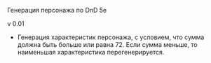 Генерация персонажа по DnD 5e

v 0.01
 - Генерация характеристик персонажа, с условием, что сумма должна быть больше или равна 72. Если сумма меньше, то наименьшая характеристика перегенерируется.